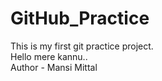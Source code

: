 # GitHub_Practice
This is my first git practice project.
<br/>
Hello mere kannu..
<br>
Author - Mansi Mittal

